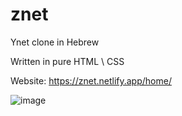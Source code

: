 # znet
Ynet clone in Hebrew <br />

Written in pure HTML \ CSS <br />

Website: https://znet.netlify.app/home/

![image](https://user-images.githubusercontent.com/71400526/149532540-71219d12-09b6-4ff3-bf5b-9f3b90d18732.png)

